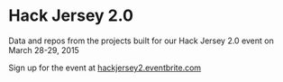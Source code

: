 # Hack Jersey 2.0
Data and repos from the projects built for our Hack Jersey 2.0 event on March 28-29, 2015

Sign up for the event at <a href="hackjersey2.eventbrite.com">hackjersey2.eventbrite.com</a>

